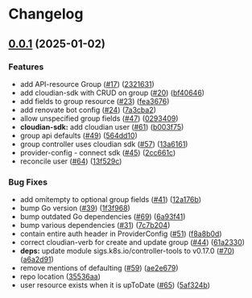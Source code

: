 # Changelog

## [0.0.1](https://github.com/statnett/provider-cloudian/compare/v0.0.0...v0.0.1) (2025-01-02)


### Features

* add API-resource Group ([#17](https://github.com/statnett/provider-cloudian/issues/17)) ([2321631](https://github.com/statnett/provider-cloudian/commit/232163123cf6493621912a9f5b43ff7dba2d204e))
* add cloudian-sdk with CRUD on group ([#20](https://github.com/statnett/provider-cloudian/issues/20)) ([bf40646](https://github.com/statnett/provider-cloudian/commit/bf40646ad28e6db9139a5b6282164a6ab68704f1))
* add fields to group resource ([#23](https://github.com/statnett/provider-cloudian/issues/23)) ([fea3676](https://github.com/statnett/provider-cloudian/commit/fea36763dcc967019bb7911ceb2ab050bf809cf9))
* add renovate bot config ([#24](https://github.com/statnett/provider-cloudian/issues/24)) ([7a3cba2](https://github.com/statnett/provider-cloudian/commit/7a3cba28d6762916332e76ceaa5ed5c67b7bc4bd))
* allow unspecified group fields ([#47](https://github.com/statnett/provider-cloudian/issues/47)) ([0293409](https://github.com/statnett/provider-cloudian/commit/0293409c25aea9cabe6da0d26b205777e1f01011))
* **cloudian-sdk:** add cloudian user ([#61](https://github.com/statnett/provider-cloudian/issues/61)) ([b003f75](https://github.com/statnett/provider-cloudian/commit/b003f75028a6e494cc08382dd9111e6733eb84af))
* group api defaults ([#49](https://github.com/statnett/provider-cloudian/issues/49)) ([564dd10](https://github.com/statnett/provider-cloudian/commit/564dd10477518690fd32b0914f3921091f575584))
* group controller uses cloudian sdk ([#57](https://github.com/statnett/provider-cloudian/issues/57)) ([13a6161](https://github.com/statnett/provider-cloudian/commit/13a616103ad72518dbe5e3d66f823fb1422e78d5))
* provider-config - connect sdk ([#45](https://github.com/statnett/provider-cloudian/issues/45)) ([2cc661c](https://github.com/statnett/provider-cloudian/commit/2cc661cb175741122c0ee1473673192cce3ac977))
* reconcile user ([#64](https://github.com/statnett/provider-cloudian/issues/64)) ([13f529c](https://github.com/statnett/provider-cloudian/commit/13f529c43d1531260fb1b34c082527c0c7e11d9f))


### Bug Fixes

* add omitempty to optional group fields ([#41](https://github.com/statnett/provider-cloudian/issues/41)) ([12a176b](https://github.com/statnett/provider-cloudian/commit/12a176ba5415250d6a1167b69ddad369ea4e0684))
* bump Go version ([#39](https://github.com/statnett/provider-cloudian/issues/39)) ([1f3f968](https://github.com/statnett/provider-cloudian/commit/1f3f96850438870202ac04d605200d1073d6f600))
* bump outdated Go dependencies ([#69](https://github.com/statnett/provider-cloudian/issues/69)) ([6a93f41](https://github.com/statnett/provider-cloudian/commit/6a93f417f84a9b6d3abd86cf10b0c4337757bff5))
* bump various dependencies ([#31](https://github.com/statnett/provider-cloudian/issues/31)) ([7c7b204](https://github.com/statnett/provider-cloudian/commit/7c7b204e48c8a00610e1ea1365676a604becd231))
* contain entire auth header in ProviderConfig ([#51](https://github.com/statnett/provider-cloudian/issues/51)) ([f8a8b0d](https://github.com/statnett/provider-cloudian/commit/f8a8b0d4550e425f30ef0604fd70ce5de33cc4f4))
* correct cloudian-verb for create and update group ([#44](https://github.com/statnett/provider-cloudian/issues/44)) ([61a2330](https://github.com/statnett/provider-cloudian/commit/61a23308b11d3bfa2a9a500c4d41afac68d709d5))
* **deps:** update module sigs.k8s.io/controller-tools to v0.17.0 ([#70](https://github.com/statnett/provider-cloudian/issues/70)) ([a6a2d91](https://github.com/statnett/provider-cloudian/commit/a6a2d918e1f127fcb5cf7b130a18fc5d148c8f08))
* remove mentions of defaulting ([#59](https://github.com/statnett/provider-cloudian/issues/59)) ([ae2e679](https://github.com/statnett/provider-cloudian/commit/ae2e679716fc0aa5772490eef58a89dd2f0b6344))
* repo location ([35536aa](https://github.com/statnett/provider-cloudian/commit/35536aa67e52ea2644bbce3a304348a08314df25))
* user resource exists when it is upToDate ([#65](https://github.com/statnett/provider-cloudian/issues/65)) ([5af324b](https://github.com/statnett/provider-cloudian/commit/5af324baf3a7851109acccb01e5d4b7fca1c5722))
